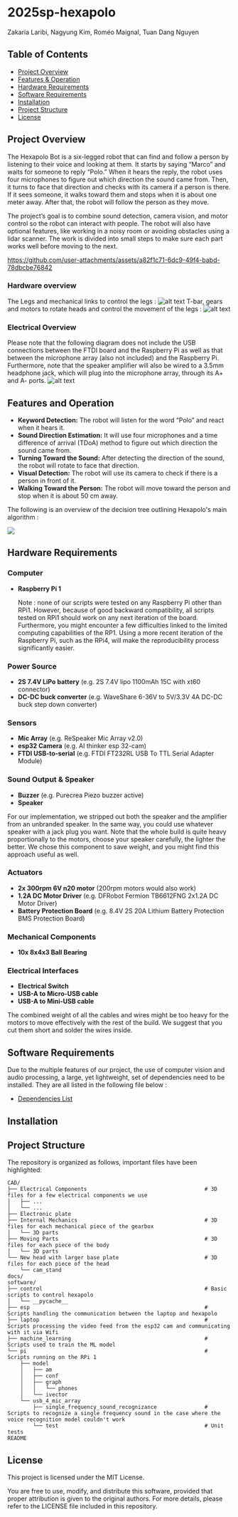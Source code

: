 # 2025sp-hexapolo

Zakaria Laribi, Nagyung Kim, Roméo Maignal, Tuan Dang Nguyen

## Table of Contents

- [Project Overview](#project-overview)
- [Features & Operation](#features-and-operation)
- [Hardware Requirements](#hardware-requirements)
- [Software Requirements](#software-requirements)
- [Installation](#installation)
- [Project Structure](#project-structure)
- [License](#license)

## Project Overview

The Hexapolo Bot is a six-legged robot that can find and follow a person by listening to their
voice and looking at them. It starts by saying “Marco” and waits for someone to reply “Polo.”
When it hears the reply, the robot uses four microphones to figure out which direction the sound
came from. Then, it turns to face that direction and checks with its camera if a person is there.
If it sees someone, it walks toward them and stops when it is about one meter away. After that,
the robot will follow the person as they move.

The project’s goal is to combine sound detection, camera vision, and motor control so the robot
can interact with people. The robot will also have optional features, like working in a noisy room
or avoiding obstacles using a lidar scanner. The work is divided into small steps to make sure
each part works well before moving to the next.

https://github.com/user-attachments/assets/a82f1c71-6dc9-49f4-babd-78dbcbe76842

### Hardware overview

The Legs and mechanical links to control the legs :
![alt text](resources/image-1.png)
T-bar, gears and motors to rotate heads and control the movement of the legs :
![alt text](resources/image.png)

### Electrical Overview

Please note that the following diagram does not include the USB connections between the
FTDI board and the Raspberry Pi as well as that between the microphone array (also not
included) and the Raspberry Pi. Furthermore, note that the speaker amplifier will also be wired
to a 3.5mm headphone jack, which will plug into the microphone array, through its A+ and A-
ports.
![alt text](resources/image-2.png)

## Features and Operation

- **Keyword Detection:** The robot will listen for the word “Polo” and react when it hears it.
- **Sound Direction Estimation:** It will use four microphones and a time difference of arrival
  (TDoA) method to figure out which direction the sound came from.
- **Turning Toward the Sound:** After detecting the direction of the sound, the robot will rotate
  to face that direction.
- **Visual Detection:** The robot will use its camera to check if there is a person in front of it.
- **Walking Toward the Person:** The robot will move toward the person and stop when it is
  about 50 cm away.

The following is an overview of the decision tree outlining Hexapolo's main algorithm :

![](docs/Decision%20Tree.svg)

## Hardware Requirements

### Computer

- **Raspberry Pi 1**

  Note : none of our scripts were tested on any Raspberry Pi other than RPi1. However, because of good backward compatibility, all scripts tested on RPi1 should work on any next iteration of the board. Furthermore, you might encounter a few difficulties linked to the limited computing capabilities of the RP1. Using a more recent iteration of the Raspberry Pi, such as the RPi4, will make the reproducibility process significantly easier.

### Power Source

- **2S 7.4V LiPo battery** (e.g. 2S 7.4V lipo 1100mAh 15C with xt60 connector)
- **DC-DC buck converter** (e.g. WaveShare 6-36V to 5V/3.3V 4A DC-DC buck step down converter)

### Sensors

- **Mic Array** (e.g. ReSpeaker Mic Array v2.0)
- **esp32 Camera** (e.g. AI thinker esp 32-cam)
- **FTDI USB-to-serial** (e.g. FTDI FT232RL USB To TTL Serial Adapter Module)

### Sound Output & Speaker

- **Buzzer** (e.g. Purecrea Piezo buzzer active)
- **Speaker**

For our implementation, we stripped out both the speaker and the amplifier from an unbranded speaker. In the same way, you could use whatever speaker with a jack plug you want. Note that the whole build is quite heavy proportionally to the motors, choose your speaker carefully, the lighter the better. We chose this component to save weight, and you might find this approach useful as well.

### Actuators

- **2x 300rpm 6V n20 motor** (200rpm motors would also work)
- **1.2A DC Motor Driver** (e.g. DFRobot Fermion TB6612FNG 2x1.2A DC Motor Driver)
- **Battery Protection Board** (e.g. 8.4V 2S 20A Lithium Battery Protection BMS Protection Board)

### Mechanical Components

- **10x 8x4x3 Ball Bearing**

### Electrical Interfaces

- **Electrical Switch**
- **USB-A to Micro-USB cable**
- **USB-A to Mini-USB cable**

The combined weight of all the cables and wires might be too heavy for the motors to move effectively with the rest of the build. We suggest that you cut them short and solder the wires inside.

## Software Requirements

Due to the multiple features of our project, the use of computer vision and audio processing, a large, yet lightweight, set of dependencies need to be installed. They are all listed in the following file below :

- [Dependencies List](software/requirements.txt)

## Installation

## Project Structure

The repository is organized as follows, important files have been highlighted:

    CAD/
    ├── Electrical Components                                     # 3D files for a few electrical components we use
    │   ├── ...
    │   └── ...
    ├── Electronic plate
    ├── Internal Mechanics                                        # 3D files for each mechanical piece of the gearbox
    │   └── 3D parts
    ├── Moving Parts                                              # 3D files for each piece of the body
    │   └── 3D parts
    └── New head with larger base plate                           # 3D files for each piece of the head
        └── cam_stand
    docs/
    software/
    ├── control                                                   # Basic scripts to control hexapolo
    │   └── __pycache__
    ├── esp                                                       # Scripts handling the communication between the laptop and hexapolo
    ├── laptop                                                    # Scripts processing the video feed from the esp32 cam and communicating with it via Wifi
    ├── machine_learning                                          # Scripts used to train the ML model
    └── pi                                                        # Scripts running on the RPi 1
        ├── model
        │   ├── am
        │   ├── conf
        │   ├── graph
        │   │   └── phones
        │   └── ivector
        └── usb_4_mic_array
            ├── single_frequency_sound_recognizance               # Scripts to recognize a single frequency sound in the case where the voice recognition model couldn't work
            └── test                                              # Unit tests
    README

## License

This project is licensed under the MIT License.

You are free to use, modify, and distribute this software, provided that proper attribution is given to the original authors. For more details, please refer to the LICENSE file included in this repository.
